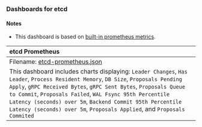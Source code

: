 ### Dashboards for etcd

#### Notes

- This dashboard is based on [built-in prometheus metrics](https://etcd.io/docs/v3.1/op-guide/monitoring/).

|etcd Prometheus|
|:------------------|
|Filename: [etcd-prometheus.json](etcd-prometheus.json)|
|This dashboard includes charts displaying: `Leader Changes`, `Has Leader`, `Process Resident Memory`, `DB Size`, `Proposals Pending Apply`, `gRPC Received Bytes`, `gRPC Sent Bytes`, `Proposals Queue to Commit`, `Proposals Failed`, `WAL Fsync 95th Percentile Latency (seconds) over 5m`, `Backend Commit 95th Percentile Latency (seconds) over 5m`, `Proposals Applied`, and `Proposals Commited`|
